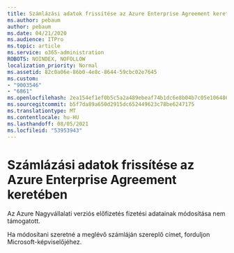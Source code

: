 ```yaml
---
title: Számlázási adatok frissítése az Azure Enterprise Agreement keretében
ms.author: pebaum
author: pebaum
ms.date: 04/21/2020
ms.audience: ITPro
ms.topic: article
ms.service: o365-administration
ROBOTS: NOINDEX, NOFOLLOW
localization_priority: Normal
ms.assetid: 82c0a06e-86b0-4e8c-8644-59cbc02e7645
ms.custom:
- "9003546"
- "6861"
ms.openlocfilehash: 2ea154ef1ef0b5c5a2a489ebeaf74b1dc6e8b04b7c05e1064869cc99262c9823
ms.sourcegitcommit: b5f7da89a650d2915dc652449623c78be6247175
ms.translationtype: MT
ms.contentlocale: hu-HU
ms.lasthandoff: 08/05/2021
ms.locfileid: "53953943"
---
```

# <a name="update-billing-info-under-azure-enterprise-agreement"></a>Számlázási adatok frissítése az Azure Enterprise Agreement keretében

Az Azure Nagyvállalati verziós előfizetés fizetési adatainak módosítása nem támogatott.

Ha módosítani szeretné a meglévő számláján szereplő címet, forduljon Microsoft-képviselőjéhez.
